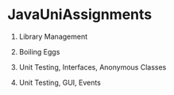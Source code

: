 # JavaUniAssignments

1. Library Management

2. Boiling Eggs

3. Unit Testing, Interfaces, Anonymous Classes

4. Unit Testing, GUI, Events
